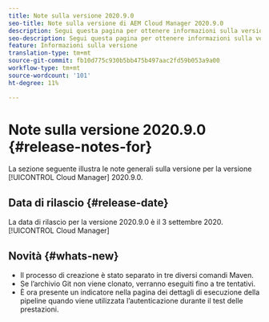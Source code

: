 ```yaml
---
title: Note sulla versione 2020.9.0
seo-title: Note sulla versione di AEM Cloud Manager 2020.9.0
description: Segui questa pagina per ottenere informazioni sulla versione 2020.9.0 di Cloud Manager
seo-description: Segui questa pagina per ottenere informazioni sulla versione 2020.9.0 di AEM Cloud Manager
feature: Informazioni sulla versione
translation-type: tm+mt
source-git-commit: fb10d775c930b5bb475b497aac2fd59b053a9a00
workflow-type: tm+mt
source-wordcount: '101'
ht-degree: 11%

---
```


# Note sulla versione 2020.9.0 {#release-notes-for}

La sezione seguente illustra le note generali sulla versione per la versione [!UICONTROL Cloud Manager] 2020.9.0.

## Data di rilascio {#release-date}

La data di rilascio per la versione 2020.9.0 è il 3 settembre 2020.[!UICONTROL Cloud Manager]

## Novità {#whats-new}

* Il processo di creazione è stato separato in tre diversi comandi Maven.
* Se l’archivio Git non viene clonato, verranno eseguiti fino a tre tentativi.
* È ora presente un indicatore nella pagina dei dettagli di esecuzione della pipeline quando viene utilizzata l’autenticazione durante il test delle prestazioni.